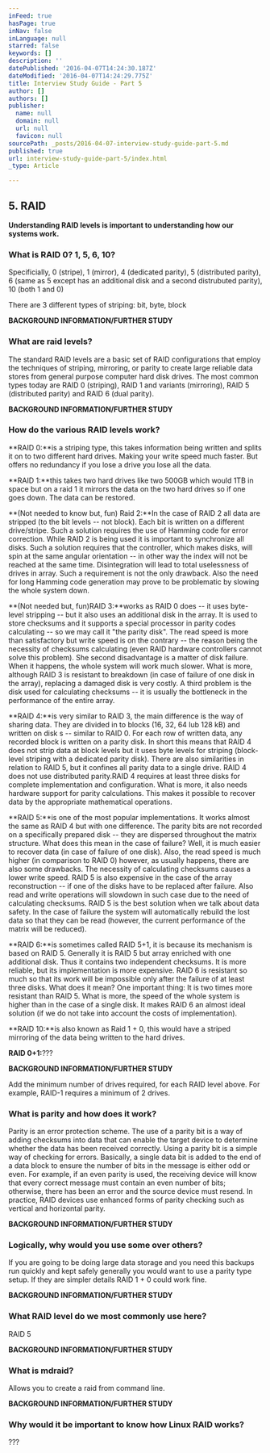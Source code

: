 ```yaml
---
inFeed: true
hasPage: true
inNav: false
inLanguage: null
starred: false
keywords: []
description: ''
datePublished: '2016-04-07T14:24:30.187Z'
dateModified: '2016-04-07T14:24:29.775Z'
title: Interview Study Guide - Part 5
author: []
authors: []
publisher:
  name: null
  domain: null
  url: null
  favicon: null
sourcePath: _posts/2016-04-07-interview-study-guide-part-5.md
published: true
url: interview-study-guide-part-5/index.html
_type: Article

---
```

## 5\. RAID

**Understanding RAID levels is important to understanding how our systems work.**

### What is RAID 0? 1, 5, 6, 10?

Specificially, 0 (stripe), 1 (mirror), 4 (dedicated parity), 5 (distributed parity), 6 (same as 5 except has an additional disk and a second distrubuted parity), 10 (both 1 and 0)

There are 3 different types of striping: bit, byte, block

**BACKGROUND INFORMATION/FURTHER STUDY**

### What are raid levels?

The standard RAID levels are a basic set of RAID configurations that employ the techniques of striping, mirroring, or parity to create large reliable data stores from general purpose computer hard disk drives. The most common types today are RAID 0 (striping), RAID 1 and variants (mirroring), RAID 5 (distributed parity) and RAID 6 (dual parity).

**BACKGROUND INFORMATION/FURTHER STUDY**

### How do the various RAID levels work?

**RAID 0:**is a striping type, this takes information being written and splits it on to two different hard drives. Making your write speed much faster. But offers no redundancy if you lose a drive you lose all the data.

**RAID 1:**this takes two hard drives like two 500GB which would 1TB in space but on a raid 1 it mirrors the data on the two hard drives so if one goes down. The data can be restored.

**(Not needed to know but, fun) Raid 2:**In the case of RAID 2 all data are stripped (to the bit levels -- not block). Each bit is written on a different drive/stripe. Such a solution requires the use of Hamming code for error correction. While RAID 2 is being used it is important to synchronize all disks. Such a solution requires that the controller, which makes disks, will spin at the same angular orientation -- in other way the index will not be reached at the same time. Disintegration will lead to total uselessness of drives in array. Such a requirement is not the only drawback. Also the need for long Hamming code generation may prove to be problematic by slowing the whole system down.

**(Not needed but, fun)RAID 3:**works as RAID 0 does -- it uses byte-level stripping -- but it also uses an additional disk in the array. It is used to store checksums and it supports a special processor in parity codes calculating -- so we may call it "the parity disk". The read speed is more than satisfactory but write speed is on the contrary -- the reason being the necessity of checksums calculating (even RAID hardware controllers cannot solve this problem). She second disadvantage is a matter of disk failure. When it happens, the whole system will work much slower. What is more, although RAID 3 is resistant to breakdown (in case of failure of one disk in the array), replacing a damaged disk is very costly. A third problem is the disk used for calculating checksums -- it is usually the bottleneck in the performance of the entire array.

**RAID 4:**is very similar to RAID 3, the main difference is the way of sharing data. They are divided in to blocks (16, 32, 64 lub 128 kB) and written on disk s -- similar to RAID 0\. For each row of written data, any recorded block is written on a parity disk. In short this means that RAID 4 does not strip data at block levels but it uses byte levels for striping (block-level striping with a dedicated parity disk). There are also similarities in relation to RAID 5, but it confines all parity data to a single drive. RAID 4 does not use distributed parity.RAID 4 requires at least three disks for complete implementation and configuration. What is more, it also needs hardware support for parity calculations. This makes it possible to recover data by the appropriate mathematical operations.

**RAID 5:**is one of the most popular implementations. It works almost the same as RAID 4 but with one difference. The parity bits are not recorded on a specifically prepared disk -- they are dispersed throughout the matrix structure. What does this mean in the case of failure? Well, it is much easier to recover data (in case of failure of one disk). Also, the read speed is much higher (in comparison to RAID 0) however, as usually happens, there are also some drawbacks. The necessity of calculating checksums causes a lower write speed. RAID 5 is also expensive in the case of the array reconstruction -- if one of the disks have to be replaced after failure. Also read and write operations will slowdown in such case due to the need of calculating checksums. RAID 5 is the best solution when we talk about data safety. In the case of failure the system will automatically rebuild the lost data so that they can be read (however, the current performance of the matrix will be reduced).

**RAID 6:**is sometimes called RAID 5+1, it is because its mechanism is based on RAID 5\. Generally it is RAID 5 but array enriched with one additional disk. Thus it contains two independent checksums. It is more reliable, but its implementation is more expensive. RAID 6 is resistant so much so that its work will be impossible only after the failure of at least three disks. What does it mean? One important thing: It is two times more resistant than RAID 5\. What is more, the speed of the whole system is higher than in the case of a single disk. It makes RAID 6 an almost ideal solution (if we do not take into account the costs of implementation).

**RAID 10:**is also known as Raid 1 + 0, this would have a striped mirroring of the data being written to the hard drives.

**RAID 0+1:**???

**BACKGROUND INFORMATION/FURTHER STUDY**

Add the minimum number of drives required, for each RAID level above. For example, RAID-1 requires a minimum of 2 drives.

### What is parity and how does it work?

Parity is an error protection scheme. The use of a parity bit is a way of adding checksums into data that can enable the target device to determine whether the data has been received correctly. Using a parity bit is a simple way of checking for errors. Basically, a single data bit is added to the end of a data block to ensure the number of bits in the message is either odd or even. For example, if an even parity is used, the receiving device will know that every correct message must contain an even number of bits; otherwise, there has been an error and the source device must resend. In practice, RAID devices use enhanced forms of parity checking such as vertical and horizontal parity.

**BACKGROUND INFORMATION/FURTHER STUDY**

### Logically, why would you use some over others?

If you are going to be doing large data storage and you need this backups run quickly and kept safely generally you would want to use a parity type setup. If they are simpler details RAID 1 + 0 could work fine.

**BACKGROUND INFORMATION/FURTHER STUDY**

### What RAID level do we most commonly use here?

RAID 5

**BACKGROUND INFORMATION/FURTHER STUDY**

### What is mdraid?

Allows you to create a raid from command line.

**BACKGROUND INFORMATION/FURTHER STUDY**

### Why would it be important to know how Linux RAID works?

???